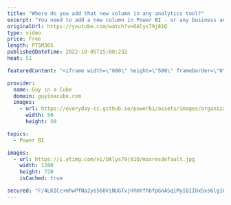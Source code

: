 ```yaml
---
title: "Where do you add that new column in any analytics tool?"
excerpt: "You need to add a new column in Power BI - or any business analytics tool. Where do you add the column? Is there a cost to that? Matthew Roche explains his thoughts on his maxim that has everyone talking!  Connect with Matthew Roche Twitter: https://twitter.com/SQLAllFather LinkedIn: https://www.linkedin.com/in/matthewroche/"
originalUrl: https://youtube.com/watch?v=OAlys79j81Q
type: video
price: Free
length: PT5M36S
publishedDateTime: 2022-10-05T15:00:23Z
heat: 51

featuredContent: "<iframe width=\"800\" height=\"500\" frameborder=\"0\" src=\"https://www.youtube.com/embed/OAlys79j81Q\" allow=\"accelerometer; autoplay; encrypted-media; gyroscope; picture-in-picture\" allowfullscreen></iframe>"

provider:
  name: Guy in a Cube
  domain: guyinacube.com
  images:
    - url: https://everyday-cc.github.io/powerbi/assets/images/organizations/guyinacube.com-50x50.jpg
      width: 50
      height: 50

topics:
  - Power BI

images:
  - url: https://i.ytimg.com/vi/OAlys79j81Q/maxresdefault.jpg
    width: 1280
    height: 720
    isCached: true

secured: "F/4LKICc+mhwPfNa2yo56OViNUGTvjHYmYfhbfpGnASqiMyI8IIUx5xs6lg1UrSJVZTaEYVhYXd0ZdwPAqAzYkumtD8KLKkSwB5+VWEz29Ltin11bCNiV5L6TlUz0+TEsDw+tMW50WL+2oGlAzhVusXSkKkYkVobhDChmL3Q2ZgmEZxwbAPMhfMTuBBO2C8JBmtPuoHCIq5d3husMo70M9idV3kGj+ATULxUljsTt8CKavvGIGUhqj0g1K9nA9/ixz9rvK128muzhnOhLu8ljE+R3FTw/Sj+PQfkyhsWSl0OYLOcTXqAEkWUQBPHyHreIBkinIJTfNO4hAtWx6u3JJrjrFwFN9zVvyqtDrCgnaF2tt9X9dMIa3Fx/4jNElqBTzF0KNubjz/zhpTmXlabWDowvD1AR+AoNifB+5RraFs=;K2T/4puoVrpghSdaTtxFMg=="
---
```


